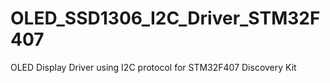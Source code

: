# OLED_SSD1306_I2C_Driver_STM32F407
OLED Display Driver using I2C protocol for STM32F407 Discovery Kit
